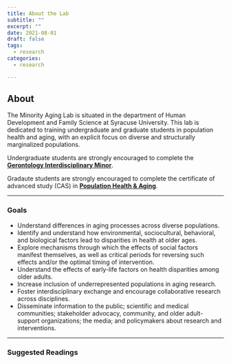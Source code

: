 ```yaml
---
title: About the Lab
subtitle: ""
excerpt: ""
date: 2021-08-01
draft: false
tags:
  - research
categories:
  - research

---
```



## About

The Minority Aging Lab is situated in the department of Human Development and Family Science at Syracuse University. This lab is dedicated to training undergraduate and graduate students in population health and aging, with an explicit focus on diverse and structurally marginalized populations.  

Undergraduate students are strongly encouraged to complete the [**Gerontology Interdisciplinary Minor**](https://asi.syr.edu/education/undergraduate-gerontology-minor/).

Gradaute students are strongly encouraged to complete the certificate of advanced study (CAS) in [**Population Health & Aging**](https://asi.syr.edu/education/21602-2/).

---

### Goals

- Understand differences in aging processes across diverse populations. 
- Identify and understand how environmental, sociocultural, behavioral, and biological factors lead to disparities in health at older ages.
- Explore mechanisms through which the effects of social factors manifest themselves, as well as critical periods for reversing such effects and/or the optimal timing of intervention.
- Understand the effects of early-life factors on health disparities among older adults.
- Increase inclusion of underrepresented populations in aging research.
- Foster interdisciplinary exchange and encourage collaborative research across disciplines.
- Disseminate information to the public; scientific and medical communities; stakeholder advocacy, community, and older adult-support organizations; the media; and policymakers about research and interventions.

---

### Suggested Readings
